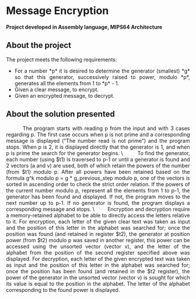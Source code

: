 # Message Encryption
**Project developed in Assembly language, MIPS64 Architecture**

## About the project

The project meets the following requirements:
* <div align="justify"> For a number *p* it is desired to determine the generator (smallest) *g* so that this generator, successively raised to power, modulo *p*, generates all the elements from 1 to *p* - 1.
* Given a clear message, to encrypt.
* Given an encrypted message, to decrypt.
 
 ## About the solution presented
 
<div align="justify"> &nbsp;&nbsp;&nbsp;&nbsp;&nbsp;&nbsp;&nbsp;&nbsp;The program starts with reading p from the input and with 3 cases regarding p. The first case occurs when p is not prime and a corresponding message is displayed (“The number read is not prime”) and the program stops. When p is 2, it is displayed directly that the generator is 1, and when p is prime the search for the generator begins. \
&nbsp;&nbsp;&nbsp;&nbsp;&nbsp;&nbsp;&nbsp;&nbsp;To find the generator, each number (using $t1) is traversed to p-1 or until a generator is found and 2 vectors (a and v) are used, both of which retain the powers of the number (from $t1) modulo p. After all powers have been retained based on the formula g^k modulo p = g * g_previous_step modulo p, one of the vectors is sorted in ascending order to check the strict order relation. If the powers of the current number modulo p, represent all the elements from 1 to p-1, the generator has been found and displayed. If not, the program moves to the next number up to p-1. If no generator is found, the program displays a corresponding message and stops. \
&nbsp;&nbsp;&nbsp;&nbsp;&nbsp;&nbsp;&nbsp;&nbsp;Encryption and decryption require a memory-retained alphabet to be able to directly access the letters relative to it. For encryption, each letter of the given clear text was taken as input and the position of this letter in the alphabet was searched for; once the position was found (and retained in register $t2), the generator at position power (from $t2) modulo p was saved in another register, this power can be accessed using the unsorted vector (vector v), and the letter of the alphabet from the position of the second register specified above was displayed. For decryption, each letter of the given encrypted text was taken as input and the position of this letter in the alphabet was searched for; once the position has been found (and retained in the $t2 register), the power of the generator in the unsorted vector (vector v) is sought for which its value is equal to the position in the alphabet. The letter of the alphabet corresponding to the found power is displayed.
